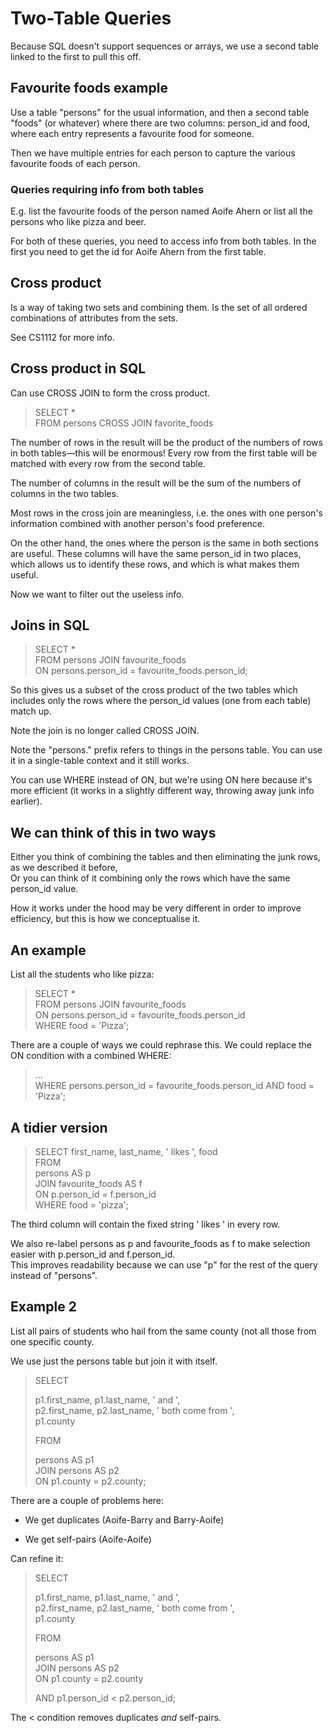 Two-Table Queries
=================

Because SQL doesn't support sequences or arrays, we use a second table
linked to the first to pull this off.

Favourite foods example
-----------------------

Use a table "persons" for the usual information, and then a second table
"foods" (or whatever) where there are two columns: person\_id and food,
where each entry represents a favourite food for someone.

Then we have multiple entries for each person to capture the various
favourite foods of each person.

### Queries requiring info from both tables

E.g. list the favourite foods of the person named Aoife Ahern or list
all the persons who like pizza and beer.

For both of these queries, you need to access info from both tables. In
the first you need to get the id for Aoife Ahern from the first table.

Cross product
-------------

Is a way of taking two sets and combining them. Is the set of all
ordered combinations of attributes from the sets.

See CS1112 for more info.

Cross product in SQL
--------------------

Can use CROSS JOIN to form the cross product.

> SELECT \*\
> FROM persons CROSS JOIN favorite\_foods

The number of rows in the result will be the product of the numbers of
rows in both tables—this will be enormous! Every row from the first
table will be matched with every row from the second table.

The number of columns in the result will be the sum of the numbers of
columns in the two tables.

Most rows in the cross join are meaningless, i.e. the ones with one
person's information combined with another person's food preference.

On the other hand, the ones where the person is the same in both
sections are useful. These columns will have the same person\_id in two
places, which allows us to identify these rows, and which is what makes
them useful.

Now we want to filter out the useless info.

Joins in SQL
------------

> SELECT \*\
> FROM persons JOIN favourite\_foods\
> ON persons.person\_id = favourite\_foods.person\_id;

So this gives us a subset of the cross product of the two tables which
includes only the rows where the person\_id values (one from each table)
match up.

Note the join is no longer called CROSS JOIN.

Note the "persons." prefix refers to things in the persons table. You
can use it in a single-table context and it still works.

You can use WHERE instead of ON, but we're using ON here because it's
more efficient (it works in a slightly different way, throwing away junk
info earlier).

We can think of this in two ways
--------------------------------

Either you think of combining the tables and then eliminating the junk
rows, as we described it before,\
Or you can think of it combining only the rows which have the same
person\_id value.

How it works under the hood may be very different in order to improve
efficiency, but this is how we conceptualise it.

An example
----------

List all the students who like pizza:

> SELECT \*\
> FROM persons JOIN favourite\_foods\
> ON persons.person\_id = favourite\_foods.person\_id\
> WHERE food = 'Pizza';

There are a couple of ways we could rephrase this. We could replace the
ON condition with a combined WHERE:

> …\
> WHERE persons.person\_id = favourite\_foods.person\_id AND food =
> 'Pizza';

A tidier version
----------------

> SELECT first\_name, last\_name, ' likes ', food\
> FROM\
> persons AS p\
> JOIN favourite\_foods AS f\
> ON p.person\_id = f.person\_id\
> WHERE food = 'pizza';

The third column will contain the fixed string ' likes ' in every row.

We also re-label persons as p and favourite\_foods as f to make
selection easier with p.person\_id and f.person\_id.\
This improves readability because we can use "p" for the rest of the
query instead of "persons".

Example 2
---------

List all pairs of students who hail from the same county (not all those
from one specific county.

We use just the persons table but join it with itself.

> SELECT
>
> p1.first\_name, p1.last\_name, ' and ',\
> p2.first\_name, p2.last\_name, ' both come from ',\
> p1.county
>
> FROM
>
> persons AS p1\
> JOIN persons AS p2\
> ON p1.county = p2.county;

There are a couple of problems here:

-   We get duplicates (Aoife-Barry and Barry-Aoife)

-   We get self-pairs (Aoife-Aoife)

Can refine it:

> SELECT
>
> p1.first\_name, p1.last\_name, ' and ',\
> p2.first\_name, p2.last\_name, ' both come from ',\
> p1.county
>
> FROM
>
> persons AS p1\
> JOIN persons AS p2\
> ON p1.county = p2.county
>
> AND p1.person\_id &lt; p2.person\_id;

The &lt; condition removes duplicates *and* self-pairs.

